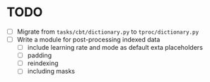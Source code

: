 # TODO

- [ ] Migrate from `tasks/cbt/dictionary.py` to `tproc/dictionary.py`
- [ ] Write a module for post-processing indexed data
	- [ ] include learning rate and mode as default exta placeholders
	- [ ] padding
	- [ ] reindexing
	- [ ] including masks

